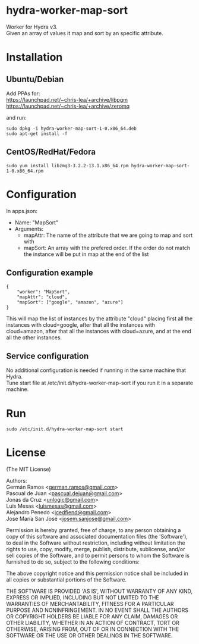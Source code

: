 hydra-worker-map-sort
=====================

Worker for Hydra v3.  
Given an array of values it map and sort by an specific attribute.

# Installation

## Ubuntu/Debian

Add PPAs for:  
https://launchpad.net/~chris-lea/+archive/libpgm  
https://launchpad.net/~chris-lea/+archive/zeromq  
  
and run:  
```
sudo dpkg -i hydra-worker-map-sort-1-0.x86_64.deb
sudo apt-get install -f
```
## CentOS/RedHat/Fedora
```
sudo yum install libzmq3-3.2.2-13.1.x86_64.rpm hydra-worker-map-sort-1-0.x86_64.rpm
```

# Configuration

In apps.json:

- Name: "MapSort"
- Arguments:
  - mapAttr: The name of the attribute that we are going to map and sort with
  - mapSort: An array with the prefered order. If the order do not match the instance will be put in map at the end of the list

## Configuration example
```
{
	"worker": "MapSort",
	"mapAttr": "cloud",
	"mapSort": ["google", "amazon", "azure"]
}
```			
This will map the list of instances by the attribute "cloud" placing first all the instances with cloud=google, after that all the instances with cloud=amazon, after that all the instances with cloud=azure, and at the end all the other instances. 

## Service configuration

No additional configuration is needed if running in the same machine that Hydra.  
Tune start file at /etc/init.d/hydra-worker-map-sort if you run it in a separate machine.

# Run
```
sudo /etc/init.d/hydra-worker-map-sort start
```

# License

(The MIT License)

Authors:  
Germán Ramos &lt;german.ramos@gmail.com&gt;  
Pascual de Juan &lt;pascual.dejuan@gmail.com&gt;  
Jonas da Cruz &lt;unlogic@gmail.com&gt;  
Luis Mesas &lt;luismesas@gmail.com&gt;  
Alejandro Penedo &lt;icedfiend@gmail.com&gt;  
Jose María San José &lt;josem.sanjose@gmail.com&gt;  

Permission is hereby granted, free of charge, to any person obtaining
a copy of this software and associated documentation files (the
'Software'), to deal in the Software without restriction, including
without limitation the rights to use, copy, modify, merge, publish,
distribute, sublicense, and/or sell copies of the Software, and to
permit persons to whom the Software is furnished to do so, subject to
the following conditions:

The above copyright notice and this permission notice shall be
included in all copies or substantial portions of the Software.

THE SOFTWARE IS PROVIDED 'AS IS', WITHOUT WARRANTY OF ANY KIND,
EXPRESS OR IMPLIED, INCLUDING BUT NOT LIMITED TO THE WARRANTIES OF
MERCHANTABILITY, FITNESS FOR A PARTICULAR PURPOSE AND NONINFRINGEMENT.
IN NO EVENT SHALL THE AUTHORS OR COPYRIGHT HOLDERS BE LIABLE FOR ANY
CLAIM, DAMAGES OR OTHER LIABILITY, WHETHER IN AN ACTION OF CONTRACT,
TORT OR OTHERWISE, ARISING FROM, OUT OF OR IN CONNECTION WITH THE
SOFTWARE OR THE USE OR OTHER DEALINGS IN THE SOFTWARE.
